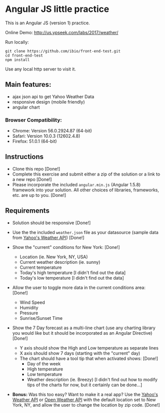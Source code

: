 # Angular JS little practice
This is an Angular JS (version 1) practice. 

Online Demo: http://us.ypseek.com/labs/2017/weather/

Run locally:
```
git clone https://github.com/ibio/front-end-test.git
cd front-end-test
npm install
```
Use any local http server to visit it.


## Main features:
* ajax json api to get Yahoo Weather Data
* responsive design (mobile friendly)
* angular chart


### Browser Compatibility:
* Chrome: Version 56.0.2924.87 (64-bit)
* Safari: Version 10.0.3 (12602.4.8)
* Firefox: 51.0.1 (64-bit)

## Instructions
+ Clone this repo [Done!]
+ Complete this exercise and submit either a zip of the solution or a link to a new repo [Done!]
+ Please incorporate the included `angular.min.js` (Angular 1.5.8) framework into your solution. All other choices of libraries, frameworks, etc. are up to you. [Done!]

## Requirements
+ Solution should be responsive [Done!]
+ Use the the included `weather.json` file as your datasource (sample data from [Yahoo's Weather API](https://developer.yahoo.com/weather/)) [Done!]
+ Show the "current" conditions for New York: [Done!]
  + Location (ie. New York, NY, USA)
  + Current weather description (ie. sunny)
  + Current temperature
  + Today's high temperature [I didn't find out the data]
  + Today's low temperature [I didn't find out the data]
+ Allow the user to toggle more data in the current conditions area: [Done!]
    + Wind Speed
    + Humidity
    + Pressure
    + Sunrise/Sunset Time
+ Show the 7 Day forecast as a multi-line chart (use any charting library you would like but it should be incorporated as an Angular Directive) [Done!]
  + Y axis should show the High and Low temperature as separate lines
  + X axis should show 7 days (starting with the "current" day)
  + The chart should have a tool tip that when activated shows: [Done!]
    + Day of the week
    + High temperature
    + Low temperature
    + Weather description (ie. Breezy) [I didn't find out how to modify tips of the charts for now, but it certainly can be done...]

+ __Bonus:__ Was this too easy? Want to make it a real app? Use the [Yahoo's Weather API](https://developer.yahoo.com/weather/) or [Open Weather API](https://openweathermap.org/api) with the default location set to New York, NY, and allow the user to change the location by zip code. [Done!]
